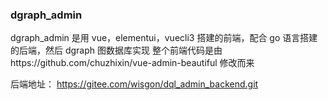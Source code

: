 ### dgraph_admin

dgraph_admin 是用 vue，elementui，vuecli3 搭建的前端，配合 go 语言搭建的后端，然后 dgraph 图数据库实现
整个前端代码是由https://github.com/chuzhixin/vue-admin-beautiful 修改而来

后端地址：
https://gitee.com/wisgon/dql_admin_backend.git
